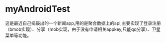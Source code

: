 # myAndroidTest
这是最近自己捣鼓出的一个新闻app,用的是聚合数据上的api,主要实现了登录注册（bmob实现）、分享（mob实现，由于没有申请相关appkey,只能qq分享）、卫星菜单等功能。
